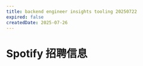 ```yaml
---
title: backend engineer insights tooling 20250722
expired: false
createdDate: 2025-07-26
---
```


# Spotify 招聘信息

<JobPostingTable job-posting-json-path="spotify/data/backend-engineer-insights-tooling-20250722.json" />
